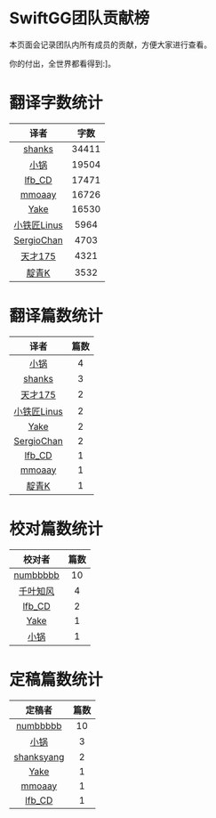 
# SwiftGG团队贡献榜

本页面会记录团队内所有成员的贡献，方便大家进行查看。

你的付出，全世界都看得到:]。

# 翻译字数统计

| 译者 | 字数 |
| :------------: | :------------: |
| [shanks](http://codebuild.me) | 34411 |
| [小锅](http://www.swiftyper.com) | 19504 |
| [lfb_CD](http://weibo.com/lfbWb) | 17471 |
| [mmoaay](http://blog.csdn.net/mmoaay) | 16726 |
| [Yake](http://blog.csdn.net/yake_099) | 16530 |
| [小铁匠Linus](http://weibo.com/linusling) | 5964 |
| [SergioChan](https://github.com/SergioChan) | 4703 |
| [天才175](http://weibo.com/u/2916092907) | 4321 |
| [靛青K](http://www.dianqk.org) | 3532 |


# 翻译篇数统计

| 译者 | 篇数 |
| :------------: | :------------: |
| [小锅](http://www.swiftyper.com) | 4 |
| [shanks](http://codebuild.me) | 3 |
| [天才175](http://weibo.com/u/2916092907) | 2 |
| [小铁匠Linus](http://weibo.com/linusling) | 2 |
| [Yake](http://blog.csdn.net/yake_099) | 2 |
| [SergioChan](https://github.com/SergioChan) | 2 |
| [lfb_CD](http://weibo.com/lfbWb) | 1 |
| [mmoaay](http://blog.csdn.net/mmoaay) | 1 |
| [靛青K](http://www.dianqk.org) | 1 |


# 校对篇数统计

| 校对者 | 篇数 |
| :------------: | :------------: |
| [numbbbbb](https://github.com/numbbbbb) | 10 |
| [千叶知风](http://weibo.com/xiaoxxiao) | 4 |
| [lfb_CD](http://weibo.com/lfbWb) | 2 |
| [Yake](http://blog.csdn.net/yake_099) | 1 |
| [小锅](http://www.swiftyper.com) | 1 |


# 定稿篇数统计

| 定稿者 | 篇数 |
| :------------: | :------------: |
| [numbbbbb](https://github.com/numbbbbb) | 10 |
| [小锅](http://www.swiftyper.com) | 3 |
| [shanksyang](http://codebuild.me) | 2 |
| [Yake](http://blog.csdn.net/yake_099) | 1 |
| [mmoaay](http://blog.csdn.net/mmoaay) | 1 |
| [lfb_CD](http://weibo.com/lfbWb) | 1 |